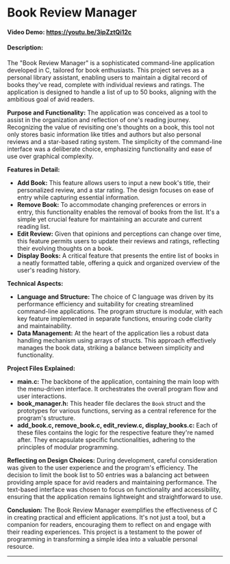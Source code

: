 # Book Review Manager
#### Video Demo: https://youtu.be/3ipZztQi12c
#### Description:

The "Book Review Manager" is a sophisticated command-line application developed in C, tailored for book enthusiasts. This project serves as a personal library assistant, enabling users to maintain a digital record of books they've read, complete with individual reviews and ratings. The application is designed to handle a list of up to 50 books, aligning with the ambitious goal of avid readers.

**Purpose and Functionality:**
The application was conceived as a tool to assist in the organization and reflection of one's reading journey. Recognizing the value of revisiting one's thoughts on a book, this tool not only stores basic information like titles and authors but also personal reviews and a star-based rating system. The simplicity of the command-line interface was a deliberate choice, emphasizing functionality and ease of use over graphical complexity.

**Features in Detail:**
- **Add Book:** This feature allows users to input a new book's title, their personalized review, and a star rating. The design focuses on ease of entry while capturing essential information.
- **Remove Book:** To accommodate changing preferences or errors in entry, this functionality enables the removal of books from the list. It's a simple yet crucial feature for maintaining an accurate and current reading list.
- **Edit Review:** Given that opinions and perceptions can change over time, this feature permits users to update their reviews and ratings, reflecting their evolving thoughts on a book.
- **Display Books:** A critical feature that presents the entire list of books in a neatly formatted table, offering a quick and organized overview of the user's reading history.

**Technical Aspects:**
- **Language and Structure:** The choice of C language was driven by its performance efficiency and suitability for creating streamlined command-line applications. The program structure is modular, with each key feature implemented in separate functions, ensuring code clarity and maintainability.
- **Data Management:** At the heart of the application lies a robust data handling mechanism using arrays of structs. This approach effectively manages the book data, striking a balance between simplicity and functionality.

**Project Files Explained:**
- **main.c:** The backbone of the application, containing the main loop with the menu-driven interface. It orchestrates the overall program flow and user interactions.
- **book_manager.h:** This header file declares the `Book` struct and the prototypes for various functions, serving as a central reference for the program's structure.
- **add_book.c, remove_book.c, edit_review.c, display_books.c:** Each of these files contains the logic for the respective feature they're named after. They encapsulate specific functionalities, adhering to the principles of modular programming.

**Reflecting on Design Choices:**
During development, careful consideration was given to the user experience and the program's efficiency. The decision to limit the book list to 50 entries was a balancing act between providing ample space for avid readers and maintaining performance. The text-based interface was chosen to focus on functionality and accessibility, ensuring that the application remains lightweight and straightforward to use.

**Conclusion:**
The Book Review Manager exemplifies the effectiveness of C in creating practical and efficient applications. It's not just a tool, but a companion for readers, encouraging them to reflect on and engage with their reading experiences. This project is a testament to the power of programming in transforming a simple idea into a valuable personal resource.

---
